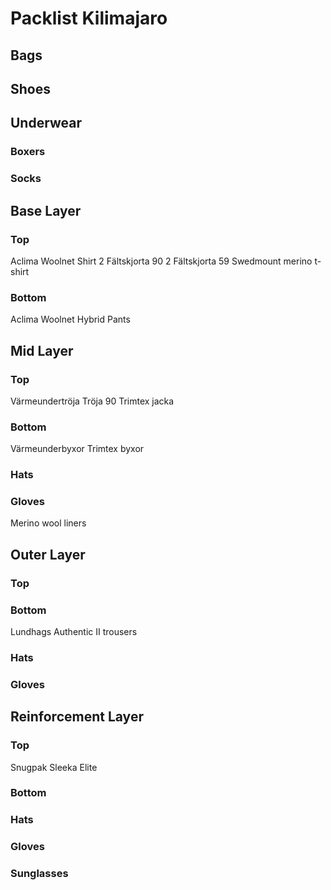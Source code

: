 # Packlist Kilimajaro

## Bags

## Shoes

## Underwear

### Boxers

### Socks

## Base Layer

### Top

Aclima Woolnet Shirt
2 Fältskjorta 90
2 Fältskjorta 59
Swedmount merino t-shirt

### Bottom

Aclima Woolnet Hybrid Pants

## Mid Layer

### Top

Värmeundertröja
Tröja 90
Trimtex jacka

### Bottom

Värmeunderbyxor
Trimtex byxor

### Hats

### Gloves

Merino wool liners

## Outer Layer

### Top

### Bottom

Lundhags Authentic II trousers

### Hats

### Gloves

## Reinforcement Layer

### Top

Snugpak Sleeka Elite

### Bottom

### Hats

### Gloves

### Sunglasses
